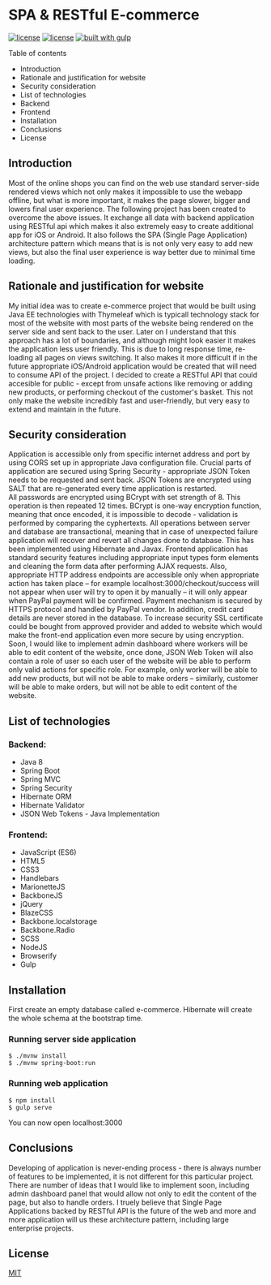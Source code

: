 ﻿# SPA & RESTful E-commerce
[![license](https://img.shields.io/github/license/mashape/apistatus.svg)](https://github.com/Bartosz-D3V/E-commerce-full-stack-website/blob/master/LICENSE) [![license](https://img.shields.io/badge/New%20contributors-Welcome!-brightgreen.svg)]() [![built with gulp](https://img.shields.io/badge/gulp-built_project-eb4a4b.svg?logo=data%3Aimage%2Fpng%3Bbase64%2CiVBORw0KGgoAAAANSUhEUgAAAAYAAAAOCAMAAAA7QZ0XAAAABlBMVEUAAAD%2F%2F%2F%2Bl2Z%2FdAAAAAXRSTlMAQObYZgAAABdJREFUeAFjAAFGRjSSEQzwUgwQkjAFAAtaAD0Ls2nMAAAAAElFTkSuQmCC)](http://gulpjs.com/)


Table of contents
- Introduction
- Rationale and justification for website
- Security consideration
- List of technologies
- Backend
- Frontend
- Installation
- Conclusions
- License

## Introduction
Most of the online shops you can find on the web use standard server-side rendered views which not only makes it impossible to use the webapp offline, but what is more important, it makes the page slower, bigger and lowers final user experience.
The following project has been created to overcome the above issues.
It exchange all data with backend application using RESTful api which makes it also extremely easy to create additional app for iOS or Android.
It also follows the SPA (Single Page Application) architecture pattern which means that is is not only very easy to add new views, but also  the final user experience is way better due to minimal time loading.

## Rationale and justification for website
My initial idea was to create e-commerce project that would be built using Java EE technologies with Thymeleaf which is typicall technology stack for most of the website with most parts of the website being rendered on the server side and sent back to the user.
Later on I understand that this approach has a lot of boundaries, and although might look easier it makes the application less user friendly.
This is due to long response time, re-loading all pages on views switching.
It also makes it more difficult if in the future appropriate iOS/Android application would be created that will need to consume API of the project.
I decided to create a RESTful API that could accesible for public - except from unsafe actions like removing or adding new products, or performing checkout of the customer's basket.
This not only make the website incredibly fast and user-friendly, but very easy to extend and maintain in the future.

## Security consideration
Application is accessible only from specific internet address and port by using CORS set up in appropriate Java configuration file.
Crucial parts of application are secured using Spring Security - appropriate JSON Token needs to be requested and sent back.
JSON Tokens are encrypted using SALT that are re-generated every time application is restarted.<br>
All passwords are encrypted using BCrypt with set strength of 8. This operation is then repeated 12 times.
BCrypt is one-way encryption function, meaning that once encoded, it is impossible to decode - validation is performed by comparing the cyphertexts.
All operations between server and database are transactional, meaning that in case of unexpected failure application will recover and revert all changes done to database. This has been implemented using Hibernate and Javax.
Frontend application has standard security features including appropriate input types form elements and cleaning the form data after performing AJAX requests.
Also, appropriate HTTP address endpoints are accessible only when appropriate action has taken place – for example localhost:3000/checkout/success will not appear when user will try to open it by manually – it will only appear when PayPal payment will be confirmed.
Payment mechanism is secured by HTTPS protocol and handled by PayPal vendor.
In addition, credit card details are never stored in the database.
To increase security SSL certificate could be bought from approved provider and added to website which would make the front-end application even more secure by using encryption.
Soon, I would like to implement admin dashboard where workers will be able to edit content of the website, once done, JSON Web Token will also contain a role of user so each user of the website will be able to perform only valid actions for specific role. For example, only worker will be able to add new products, but will not be able to make orders – similarly, customer will be able to make orders, but will not be able to edit content of the website.

## List of technologies

### Backend:
* Java 8
* Spring Boot
* Spring MVC
* Spring Security
* Hibernate ORM
* Hibernate Validator
* JSON Web Tokens - Java Implementation
### Frontend:
* JavaScript (ES6)
* HTML5
* CSS3
* Handlebars
* MarionetteJS
* BackboneJS
* jQuery
* BlazeCSS
* Backbone.localstorage
* Backbone.Radio
* SCSS
* NodeJS
* Browserify
* Gulp

## Installation

First create an empty database called e-commerce.
Hibernate will create the whole schema at the bootstrap time.
### Running server side application
```batch
$ ./mvnw install
$ ./mvnw spring-boot:run
```
### Running web application
```batch
$ npm install
$ gulp serve
```
You can now open localhost:3000

## Conclusions
Developing of application is never-ending process - there is always number of features to be implemented, it is not different for this particular project.
There are number of ideas that I would like to implement soon, including admin dashboard panel that would allow not only to edit the content of the page, but also to handle orders.
I truely believe that Single Page Applications backed by RESTful API is the future of the web and more and more application will us these architecture pattern, including large enterprise projects.

## License
[MIT](https://github.com/Bartosz-D3V/E-commerce-full-stack-website/blob/master/LICENSE)

